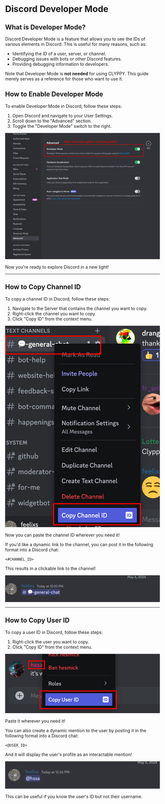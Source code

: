 # Discord Developer Mode

## What is Developer Mode?

Discord Developer Mode is a feature that allows you to see the IDs of various elements in Discord. This is useful for many reasons, such as:

- Identifying the ID of a user, server, or channel.
- Debugging issues with bots or other Discord features.
- Providing debugging information to developers.

Note that Developer Mode is **not needed** for using CLYPPY. This guide merely serves as a reference for those who want to use it.

## How to Enable Developer Mode

To enable Developer Mode in Discord, follow these steps:

1. Open Discord and navigate to your User Settings.
2. Scroll down to the "Advanced" section.
3. Toggle the "Developer Mode" switch to the right.

![](images/developer-mode.jpg)

Now you're ready to explore Discord in a new light!

---

## How to Copy Channel ID

To copy a channel ID in Discord, follow these steps:

1. Navigate to the Server that contains the channel you want to copy.
2. Right-click the channel you want to copy.
3. Click "Copy ID" from the context menu.

![](images/copy-channel-id.jpg)

Now you can paste the channel ID wherever you need it!

If you'd like a dynamic link to the channel, you can post it in the following format into a Discord chat:

```
<#CHANNEL_ID>
```

This results in a clickable link to the channel!

![](images/channel-link.png)

---

## How to Copy User ID

To copy a user ID in Discord, follow these steps:

1. Right-click the user you want to copy.
2. Click "Copy ID" from the context menu.

![](images/copy-user-id.jpg)

Paste it wherever you need it!

You can also create a dynamic mention to the user by posting it in the following format into a Discord chat:

```
<@USER_ID>
```

And it will display the user's profile as an interactable mention!

![](images/user-mention.png)

This can be useful if you know the user's ID but not their username.
